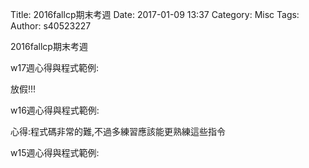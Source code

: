 Title: 2016fallcp期末考週
Date: 2017-01-09 13:37
Category: Misc
Tags: 
Author: s40523227

2016fallcp期末考週

<!-- PELICAN_END_SUMMARY -->


w17週心得與程式範例:

放假!!!

w16週心得與程式範例:

心得:程式碼非常的難,不過多練習應該能更熟練這些指令


w15週心得與程式範例:






